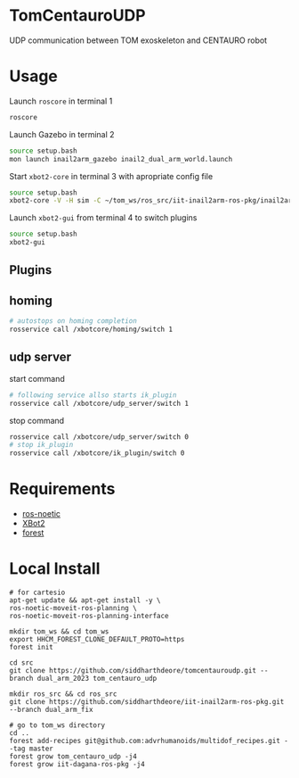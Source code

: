 # TomCentauroUDP
UDP communication between TOM exoskeleton and CENTAURO robot

# Usage
Launch `roscore` in terminal 1
```sh
roscore
```
Launch Gazebo in terminal 2
```sh
source setup.bash
mon launch inail2arm_gazebo inail2_dual_arm_world.launch
```

Start `xbot2-core` in terminal 3 with apropriate config file
```sh
source setup.bash
xbot2-core -V -H sim -C ~/tom_ws/ros_src/iit-inail2arm-ros-pkg/inail2arm_config/inail2_dual_arm.yaml
```

Launch `xbot2-gui` from terminal 4 to switch plugins
```sh
source setup.bash
xbot2-gui
```

## Plugins
## homing
```sh
# autostops on homing completion
rosservice call /xbotcore/homing/switch 1
```
## udp server
start command 
```sh
# following service allso starts ik_plugin
rosservice call /xbotcore/udp_server/switch 1
```
stop command 
```sh
rosservice call /xbotcore/udp_server/switch 0
# stop ik_plugin
rosservice call /xbotcore/ik_plugin/switch 0
```

# Requirements

- [ros-noetic](http://wiki.ros.org/noetic/Installation/Ubuntu)
- [XBot2](https://advrhumanoids.github.io/xbot2/master/quickstart.html#system-setup)
- [forest](https://github.com/ADVRHumanoids/forest)

# Local Install
```
# for cartesio
apt-get update && apt-get install -y \
ros-noetic-moveit-ros-planning \ 
ros-noetic-moveit-ros-planning-interface

mkdir tom_ws && cd tom_ws
export HHCM_FOREST_CLONE_DEFAULT_PROTO=https
forest init

cd src
git clone https://github.com/siddharthdeore/tomcentauroudp.git --branch dual_arm_2023 tom_centauro_udp

mkdir ros_src && cd ros_src
git clone https://github.com/siddharthdeore/iit-inail2arm-ros-pkg.git --branch dual_arm_fix

# go to tom_ws directory
cd ..
forest add-recipes git@github.com:advrhumanoids/multidof_recipes.git --tag master 
forest grow tom_centauro_udp -j4
forest grow iit-dagana-ros-pkg -j4
```
